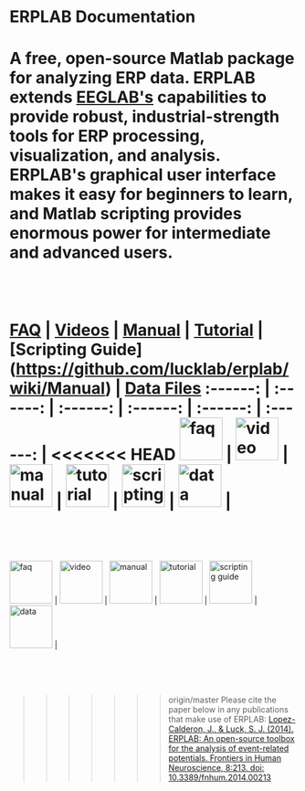 # ERPLAB Documentation
A free, open-source Matlab package for analyzing ERP data.  ERPLAB extends [EEGLAB's](http://sccn.ucsd.edu/eeglab/) capabilities to provide robust, industrial-strength tools for ERP processing, visualization, and analysis.  ERPLAB's graphical user interface makes it easy for beginners to learn, and Matlab scripting provides enormous power for intermediate and advanced users.  
<br>
<br>
<br>
[FAQ](https://github.com/lucklab/erplab/wiki/Troubleshooting-and-Frequently-Asked-Questions)    | [Videos](https://github.com/lucklab/erplab/wiki/Videos)   | [Manual](https://github.com/lucklab/erplab/wiki/Manual)   | [Tutorial](https://github.com/lucklab/erplab/wiki/Tutorial) | [Scripting Guide] (https://github.com/lucklab/erplab/wiki/Manual) | [Data Files](http://dl.dropbox.com/u/3711923/Test_Data.zip)
:------: | :------: | :------: | :------: | :------: | :------: |
<<<<<<< HEAD
[<img src="https://github.com/lucklab/erplab/wiki/images/ios7-help.png" height="75" width="75" alt="faq">](https://github.com/lucklab/erplab/wiki/Troubleshooting-and-Frequently-Asked-Questions) | [<img src="https://github.com/lucklab/erplab/wiki/images/ios7-monitor.png" height="75" width="75" alt="video">](https://github.com/lucklab/erplab/wiki/Videos) | [<img src="https://github.com/lucklab/erplab/wiki/images/ios7-information.png" height="75" width="75" alt="manual">](https://github.com/lucklab/erplab/wiki/Manual) | [<img src="https://github.com/lucklab/erplab/wiki/images/ios7-copy.png" height="75" width="75" alt="tutorial">](https://github.com/lucklab/erplab/wiki/Tutorial) | [<img src="https://github.com/lucklab/erplab/wiki/images/ios7-paper-outline.png" height="75" width="75" alt="scripting guide">](https://github.com/lucklab/erplab/wiki/Scripting-Guide) | [<img src="https://github.com/lucklab/erplab/wiki/images/ios7-download.png" height="75" width="75" alt="data">](http://dl.dropbox.com/u/3711923/Test_Data.zip) | 
<br>
<br>
<br>
=======
[<img src="https://github.com/lucklab/erplab/blob/master/images/doc_icons/ionicicons/ios7-help.png" height="75" width="75" alt="faq">](https://github.com/lucklab/erplab/wiki/Troubleshooting-and-Frequently-Asked-Questions) | [<img src="https://github.com/lucklab/erplab/blob/master/images/doc_icons/ionicicons/ios7-monitor.png" height="75" width="75" alt="video">](https://github.com/lucklab/erplab/wiki/Videos) | [<img src="https://github.com/lucklab/erplab/blob/master/images/doc_icons/ionicicons/ios7-information.png" height="75" width="75" alt="manual">](https://github.com/lucklab/erplab/wiki/Manual) | [<img src="https://github.com/lucklab/erplab/blob/master/images/doc_icons/ionicicons/ios7-copy.png" height="75" width="75" alt="tutorial">](https://github.com/lucklab/erplab/wiki/Tutorial) | [<img src="https://github.com/lucklab/erplab/blob/master/images/doc_icons/ionicicons/ios7-paper-outline.png" height="75" width="75" alt="scripting guide">](https://github.com/lucklab/erplab/wiki/Scripting-Guide) | [<img src="https://github.com/lucklab/erplab/wiki/images/ionicicons/ios7-download.png" height="75" width="75" alt="data">](http://dl.dropbox.com/u/3711923/Test_Data.zip) | 



<br><br><br>
>>>>>>> origin/master
Please cite the paper below in any publications that make use of ERPLAB:
> [Lopez-Calderon, J., & Luck, S. J. (2014). ERPLAB: An open-source toolbox for the analysis of event-related potentials. Frontiers in Human Neuroscience, 8:213. doi: 10.3389/fnhum.2014.00213](http://journal.frontiersin.org/Journal/10.3389/fnhum.2014.00213/)
